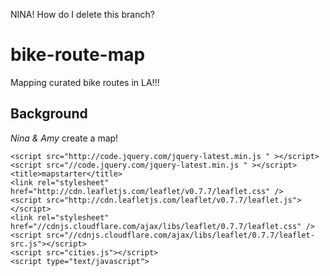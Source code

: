 
NINA! How do I delete this branch?
# bike-route-map
Mapping curated bike routes in LA!!!

## Background
_Nina & Amy_ create a map!

<head>
<link rel="stylesheet" href="style.css" />

	<script src="http://code.jquery.com/jquery-latest.min.js " ></script>
	<script src="//code.jquery.com/jquery-latest.min.js " ></script>
	<title>mapstarter</title>
	<link rel="stylesheet" href="http://cdn.leafletjs.com/leaflet/v0.7.7/leaflet.css" />
	<script src="http://cdn.leafletjs.com/leaflet/v0.7.7/leaflet.js"></script>
	<link rel="stylesheet" href="//cdnjs.cloudflare.com/ajax/libs/leaflet/0.7.7/leaflet.css" />
	<script src="//cdnjs.cloudflare.com/ajax/libs/leaflet/0.7.7/leaflet-src.js"></script>
	<script src="cities.js"></script>	
	<script type="text/javascript">
